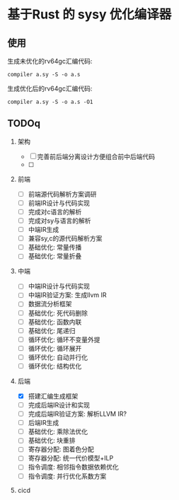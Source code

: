 # 基于Rust 的 sysy 优化编译器

## 使用

生成未优化的rv64gc汇编代码:

`compiler a.sy -S -o a.s` 

生成优化后的rv64gc汇编代码:

`compiler a.sy -S -o a.s -O1`

## TODOq

1. 架构

    * [ ] 完善前后端分离设计方便组合前中后端代码
    * [ ] 

2. 前端
    
    * [ ] 前端源代码解析方案调研
    * [ ] 前端IR设计与代码实现
    * [ ] 完成对c语言的解析
    * [ ] 完成对sy与语言的解析
    * [ ] 中端IR生成
    * [ ] 兼容sy,c的源代码解析方案
    * [ ] 基础优化: 常量传播
    * [ ] 基础优化: 常量折叠

3. 中端
    * [ ] 中端IR设计与代码实现
    * [ ] 中端IR验证方案: 生成llvm IR
    * [ ] 数据流分析框架
    * [ ] 基础优化: 死代码删除
    * [ ] 基础优化: 函数内联
    * [ ] 基础优化: 尾递归
    * [ ] 循环优化: 循环不变量外提
    * [ ] 循环优化: 循环展开
    * [ ] 循环优化: 自动并行化
    * [ ] 循环优化: 结构优化

4. 后端
   * [x] 搭建汇编生成框架
   * [ ] 完成后端IR设计和实现
   * [ ] 完成后端IR验证方案: 解析LLVM IR?
   * [ ] 后端IR生成
   * [ ] 基础优化: 乘除法优化
   * [ ] 基础优化: 块重排
   * [ ] 寄存器分配: 图着色分配
   * [ ] 寄存器分配: 统一代价模型+ILP
   * [ ] 指令调度: 相邻指令数据依赖优化
   * [ ] 指令调度: 并行优化系数方案

5. cicd
   

